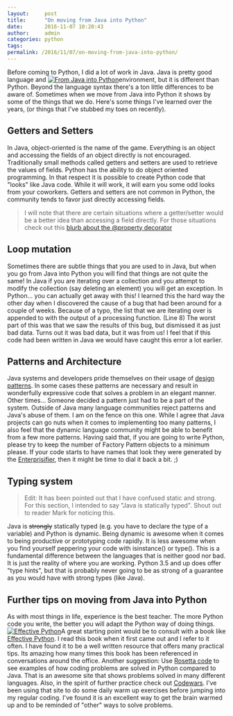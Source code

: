 ```yaml
---
layout:     post
title:      "On moving from Java into Python"
date:       2016-11-07 10:20:43
author:     admin
categories: python
tags:  
permalink: /2016/11/07/on-moving-from-java-into-python/
---
```

Before coming to Python, I did a lot of work in Java. Java is pretty good language and [![From Java into Python](https://ironboundsoftware.com/blog/wp-content/uploads/2016/11/imageedit_12_9004307411.gif)](https://ironboundsoftware.com/blog/wp-content/uploads/2016/11/imageedit_12_9004307411.gif)environment, but it is different than Python. Beyond the language syntax there's a ton little differences to be aware of. Sometimes when we move from Java into Python it shows by some of the things that we do. Here's some things I've learned over the years, (or things that I've stubbed my toes on recently).

## Getters and Setters

In Java, object-oriented is the name of the game. Everything is an object and accessing the fields of an object directly is not encouraged. Traditionally small methods called getters and setters are used to retrieve the values of fields. Python has the ability to do object oriented programming. In that respect it is possible to create Python code that "looks" like Java code. While it will work, it will earn you some odd looks from your coworkers. Getters and setters are not common in Python, the community tends to favor just directly accessing fields. 

> I will note that there are certain situations where a getter/setter would be a better idea than accessing a field directly. For those situations check out this [blurb about the @property decorator](https://stackoverflow.com/questions/6618002/python-property-versus-getters-and-setters#6618176)

## Loop mutation

Sometimes there are subtle things that you are used to in Java, but when you go from Java into Python you will find that things are not quite the same! In Java if you are iterating over a collection and you attempt to modify the collection (say deleting an element) you will get an exception. In Python... you can actually get away with this! I learned this the hard way the other day when I discovered the cause of a bug that had been around for a couple of weeks.  Because of a typo, the list that we are iterating over is appended to with the output of a processing function. (Line 8) The worst part of this was that we saw the results of this bug, but dismissed it as just bad data. Turns out it was bad data, but it was from us! I feel that if this code had been written in Java we would have caught this error a lot earlier. 

## Patterns and Architecture

Java systems and developers pride themselves on their usage of [design patterns](http://amzn.to/2gpIQZp). In some cases these patterns are necessary and result in wonderfully expressive code that solves a problem in an elegant manner. Other times... Someone decided a pattern just had to be a part of the system. Outside of Java many language communities reject patterns and Java's abuse of them. I am on the fence on this one. While I agree that Java projects can go nuts when it comes to implementing too many patterns, I also feel that the dynamic language community might be able to benefit from a few more patterns. Having said that, if you are going to write Python, please try to keep the number of Factory Pattern objects to a minimum please. If your code starts to have names that look they were generated by the [Enterprisifier](http://projects.haykranen.nl/java/), then it might be time to dial it back a bit. ;) 

## Typing system

> Edit: It has been pointed out that I have confused static and strong. For this section, I intended to say "Java is statically typed". Shout out to reader Mark for noticing this.

Java is ~~strongly~~ statically typed (e.g. you have to declare the type of a variable) and Python is dynamic. Being dynamic is awesome when it comes to being productive or prototyping code rapidly. It is less awesome when you find yourself peppering your code with isinstance() or type(). This is a fundamental difference between the languages that is neither good nor bad. It is just the reality of where you are working. Python 3.5 and up does offer "type hints", but that is probably never going to be as strong of a guarantee as you would have with strong types (like Java). 

## Further tips on moving from Java into Python

As with most things in life, experience is the best teacher. The more Python code you write, the better you will adapt the Python way of doing things. [![Effective Python](https://ironboundsoftware.com/blog/wp-content/uploads/2016/11/51G2L3Ghp5L._SX322_BO1204203200_-e1478379702469.jpg)](http://amzn.to/2gpMy59)A great starting point would be to consult with a book like [Effective Python](http://amzn.to/2gpMy59). I read this book when it first came out and I refer to it often. I have found it to be a well written resource that offers many practical tips. Its amazing how many times this book has been referenced in conversations around the office. Another suggestion: Use [Rosetta code](http://rosettacode.org/wiki/Rosetta_Code) to see examples of how coding problems are solved in Python compared to Java. That is an awesome site that shows problems solved in many different languages. Also, in the spirit of further practice check out [Codewars](https://www.codewars.com/kata). I've been using that site to do some daily warm up exercises before jumping into my regular coding. I've found it is an excellent way to get the brain warmed up and to be reminded of "other" ways to solve problems.

